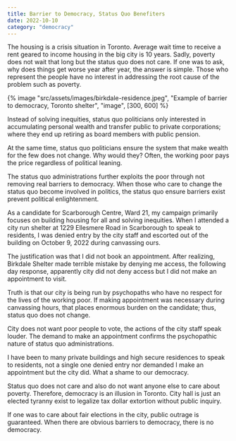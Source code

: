 ```yaml
---
title: Barrier to Democracy, Status Quo Benefiters
date: 2022-10-10
category: "democracy"
---
```


The housing is a crisis situation in Toronto. Average wait time to receive a rent geared to income housing in the big city is 10 years. Sadly, poverty does not wait that long but the status quo does not care. If one was to ask, why does things get worse year after year, the answer is simple. Those who represent the people have no interest in addressing the root cause of the problem such as poverty.

<!-- excerpt -->

{% image "src/assets/images/birkdale-residence.jpeg", "Example of barrier to democracy, Toronto shelter", "image", [300, 600] %}

Instead of solving inequities, status quo politicians only interested in accumulating personal wealth and transfer public to private corporations; where they end up retiring as board members with public pension.

At the same time, status quo politicians ensure the system that make wealth for the few does not change. Why would they? Often, the working poor pays the price regardless of political leaning.

The status quo administrations further exploits the poor through not removing real barriers to democracy. When those who care to change the status quo become involved in politics, the status quo ensure barriers exist prevent political enlightenment.

As a candidate for Scarborough Centre, Ward 21, my campaign primarily focuses on building housing for all and solving inequities. When I attended a city run shelter at 1229 Ellesmere Road in Scarborough to speak to residents, I was denied entry by the city staff and escorted out of the building on October 9, 2022 during canvassing ours.

The justification was that I did not book an appointment. After realizing, Birkdale Shelter made terrible mistake by denying me access, the following day response, apparently city did not deny access but I did not make an appointment to visit.

Truth is that our city is being run by psychopaths who have no respect for the lives of the working poor. If making appointment was necessary during canvassing hours, that places enormous burden on the candidate; thus, status quo does not change.

City does not want poor people to vote, the actions of the city staff speak louder. The demand to make an appointment confirms the psychopathic nature of status quo administrations.

I have been to many private buildings and high secure residences to speak to residents, not a single one denied entry nor demanded I make an appointment but the city did. What a shame to our democracy.

Status quo does not care and also do not want anyone else to care about poverty. Therefore, democracy is an illusion in Toronto. City hall is just an elected tyranny exist to legalize tax dollar extortion without public inquiry.

If one was to care about fair elections in the city, public outrage is guaranteed. When there are obvious barriers to democracy, there is no democracy.
